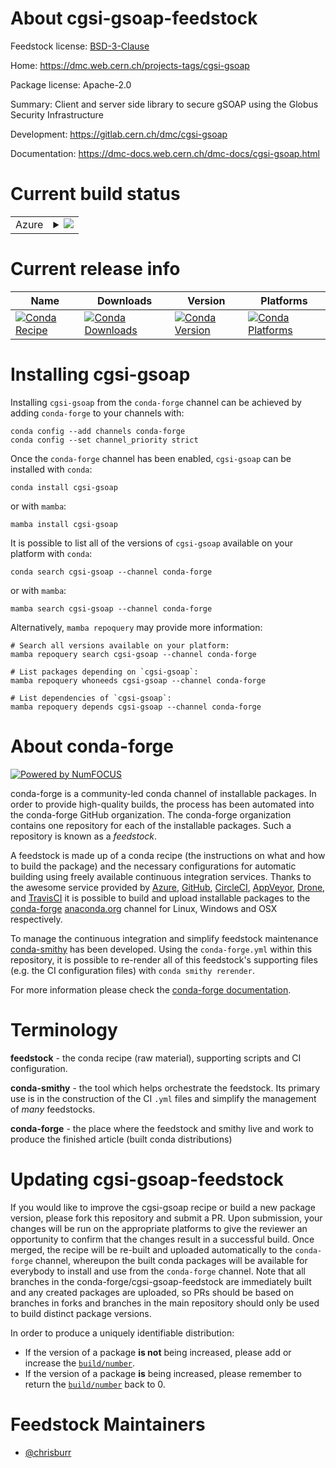 About cgsi-gsoap-feedstock
==========================

Feedstock license: [BSD-3-Clause](https://github.com/conda-forge/cgsi-gsoap-feedstock/blob/main/LICENSE.txt)

Home: https://dmc.web.cern.ch/projects-tags/cgsi-gsoap

Package license: Apache-2.0

Summary: Client and server side library to secure gSOAP using the Globus Security Infrastructure

Development: https://gitlab.cern.ch/dmc/cgsi-gsoap

Documentation: https://dmc-docs.web.cern.ch/dmc-docs/cgsi-gsoap.html

Current build status
====================


<table>
    
  <tr>
    <td>Azure</td>
    <td>
      <details>
        <summary>
          <a href="https://dev.azure.com/conda-forge/feedstock-builds/_build/latest?definitionId=6735&branchName=main">
            <img src="https://dev.azure.com/conda-forge/feedstock-builds/_apis/build/status/cgsi-gsoap-feedstock?branchName=main">
          </a>
        </summary>
        <table>
          <thead><tr><th>Variant</th><th>Status</th></tr></thead>
          <tbody><tr>
              <td>linux_64</td>
              <td>
                <a href="https://dev.azure.com/conda-forge/feedstock-builds/_build/latest?definitionId=6735&branchName=main">
                  <img src="https://dev.azure.com/conda-forge/feedstock-builds/_apis/build/status/cgsi-gsoap-feedstock?branchName=main&jobName=linux&configuration=linux%20linux_64_" alt="variant">
                </a>
              </td>
            </tr><tr>
              <td>linux_aarch64</td>
              <td>
                <a href="https://dev.azure.com/conda-forge/feedstock-builds/_build/latest?definitionId=6735&branchName=main">
                  <img src="https://dev.azure.com/conda-forge/feedstock-builds/_apis/build/status/cgsi-gsoap-feedstock?branchName=main&jobName=linux&configuration=linux%20linux_aarch64_" alt="variant">
                </a>
              </td>
            </tr><tr>
              <td>linux_ppc64le</td>
              <td>
                <a href="https://dev.azure.com/conda-forge/feedstock-builds/_build/latest?definitionId=6735&branchName=main">
                  <img src="https://dev.azure.com/conda-forge/feedstock-builds/_apis/build/status/cgsi-gsoap-feedstock?branchName=main&jobName=linux&configuration=linux%20linux_ppc64le_" alt="variant">
                </a>
              </td>
            </tr><tr>
              <td>osx_64</td>
              <td>
                <a href="https://dev.azure.com/conda-forge/feedstock-builds/_build/latest?definitionId=6735&branchName=main">
                  <img src="https://dev.azure.com/conda-forge/feedstock-builds/_apis/build/status/cgsi-gsoap-feedstock?branchName=main&jobName=osx&configuration=osx%20osx_64_" alt="variant">
                </a>
              </td>
            </tr><tr>
              <td>osx_arm64</td>
              <td>
                <a href="https://dev.azure.com/conda-forge/feedstock-builds/_build/latest?definitionId=6735&branchName=main">
                  <img src="https://dev.azure.com/conda-forge/feedstock-builds/_apis/build/status/cgsi-gsoap-feedstock?branchName=main&jobName=osx&configuration=osx%20osx_arm64_" alt="variant">
                </a>
              </td>
            </tr>
          </tbody>
        </table>
      </details>
    </td>
  </tr>
</table>

Current release info
====================

| Name | Downloads | Version | Platforms |
| --- | --- | --- | --- |
| [![Conda Recipe](https://img.shields.io/badge/recipe-cgsi--gsoap-green.svg)](https://anaconda.org/conda-forge/cgsi-gsoap) | [![Conda Downloads](https://img.shields.io/conda/dn/conda-forge/cgsi-gsoap.svg)](https://anaconda.org/conda-forge/cgsi-gsoap) | [![Conda Version](https://img.shields.io/conda/vn/conda-forge/cgsi-gsoap.svg)](https://anaconda.org/conda-forge/cgsi-gsoap) | [![Conda Platforms](https://img.shields.io/conda/pn/conda-forge/cgsi-gsoap.svg)](https://anaconda.org/conda-forge/cgsi-gsoap) |

Installing cgsi-gsoap
=====================

Installing `cgsi-gsoap` from the `conda-forge` channel can be achieved by adding `conda-forge` to your channels with:

```
conda config --add channels conda-forge
conda config --set channel_priority strict
```

Once the `conda-forge` channel has been enabled, `cgsi-gsoap` can be installed with `conda`:

```
conda install cgsi-gsoap
```

or with `mamba`:

```
mamba install cgsi-gsoap
```

It is possible to list all of the versions of `cgsi-gsoap` available on your platform with `conda`:

```
conda search cgsi-gsoap --channel conda-forge
```

or with `mamba`:

```
mamba search cgsi-gsoap --channel conda-forge
```

Alternatively, `mamba repoquery` may provide more information:

```
# Search all versions available on your platform:
mamba repoquery search cgsi-gsoap --channel conda-forge

# List packages depending on `cgsi-gsoap`:
mamba repoquery whoneeds cgsi-gsoap --channel conda-forge

# List dependencies of `cgsi-gsoap`:
mamba repoquery depends cgsi-gsoap --channel conda-forge
```


About conda-forge
=================

[![Powered by
NumFOCUS](https://img.shields.io/badge/powered%20by-NumFOCUS-orange.svg?style=flat&colorA=E1523D&colorB=007D8A)](https://numfocus.org)

conda-forge is a community-led conda channel of installable packages.
In order to provide high-quality builds, the process has been automated into the
conda-forge GitHub organization. The conda-forge organization contains one repository
for each of the installable packages. Such a repository is known as a *feedstock*.

A feedstock is made up of a conda recipe (the instructions on what and how to build
the package) and the necessary configurations for automatic building using freely
available continuous integration services. Thanks to the awesome service provided by
[Azure](https://azure.microsoft.com/en-us/services/devops/), [GitHub](https://github.com/),
[CircleCI](https://circleci.com/), [AppVeyor](https://www.appveyor.com/),
[Drone](https://cloud.drone.io/welcome), and [TravisCI](https://travis-ci.com/)
it is possible to build and upload installable packages to the
[conda-forge](https://anaconda.org/conda-forge) [anaconda.org](https://anaconda.org/)
channel for Linux, Windows and OSX respectively.

To manage the continuous integration and simplify feedstock maintenance
[conda-smithy](https://github.com/conda-forge/conda-smithy) has been developed.
Using the ``conda-forge.yml`` within this repository, it is possible to re-render all of
this feedstock's supporting files (e.g. the CI configuration files) with ``conda smithy rerender``.

For more information please check the [conda-forge documentation](https://conda-forge.org/docs/).

Terminology
===========

**feedstock** - the conda recipe (raw material), supporting scripts and CI configuration.

**conda-smithy** - the tool which helps orchestrate the feedstock.
                   Its primary use is in the construction of the CI ``.yml`` files
                   and simplify the management of *many* feedstocks.

**conda-forge** - the place where the feedstock and smithy live and work to
                  produce the finished article (built conda distributions)


Updating cgsi-gsoap-feedstock
=============================

If you would like to improve the cgsi-gsoap recipe or build a new
package version, please fork this repository and submit a PR. Upon submission,
your changes will be run on the appropriate platforms to give the reviewer an
opportunity to confirm that the changes result in a successful build. Once
merged, the recipe will be re-built and uploaded automatically to the
`conda-forge` channel, whereupon the built conda packages will be available for
everybody to install and use from the `conda-forge` channel.
Note that all branches in the conda-forge/cgsi-gsoap-feedstock are
immediately built and any created packages are uploaded, so PRs should be based
on branches in forks and branches in the main repository should only be used to
build distinct package versions.

In order to produce a uniquely identifiable distribution:
 * If the version of a package **is not** being increased, please add or increase
   the [``build/number``](https://docs.conda.io/projects/conda-build/en/latest/resources/define-metadata.html#build-number-and-string).
 * If the version of a package **is** being increased, please remember to return
   the [``build/number``](https://docs.conda.io/projects/conda-build/en/latest/resources/define-metadata.html#build-number-and-string)
   back to 0.

Feedstock Maintainers
=====================

* [@chrisburr](https://github.com/chrisburr/)

